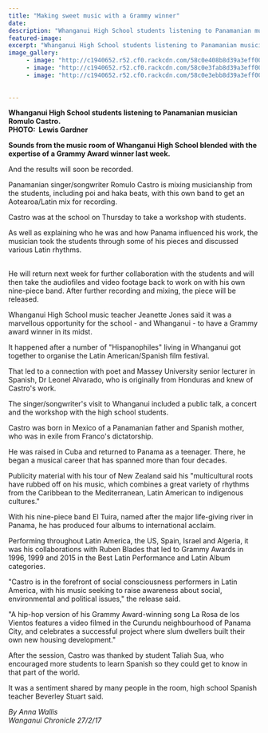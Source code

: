 ```yaml
---
title: "Making sweet music with a Grammy winner"
date: 
description: "Whanganui High School students listening to Panamanian musician Romulo Castro..."
featured-image: 
excerpt: "Whanganui High School students listening to Panamanian musician Romulo Castro."
image_gallery:
	 - image: "http://c1940652.r52.cf0.rackcdn.com/58c0e408b8d39a3eff004102/Romulo-Castro-high-school-pic.jpg"
	 - image: "http://c1940652.r52.cf0.rackcdn.com/58c0e3fab8d39a3eff004100/Romulo-Castro-poster.jpg"
	 - image: "http://c1940652.r52.cf0.rackcdn.com/58c0e3ebb8d39a3eff0040fe/Romulo-castro-visits-WHS-chron-27-feb-2017.jpg"
	
	
---
```


<p><strong>Whanganui High School students listening to Panamanian musician Romulo Castro. <br />PHOTO: &nbsp;Lewis Gardner</strong></p>
<p><strong>Sounds from the music room of Whanganui High School blended with the expertise of a Grammy Award winner last week.</strong></p>
<p>And the results will soon be recorded.</p>
<p>Panamanian singer/songwriter Romulo Castro is mixing musicianship from the students, including poi and haka beats, with this own band to get an Aotearoa/Latin mix for recording.</p>
<p>Castro was at the school on Thursday to take a workshop with students.</p>
<p>As well as explaining who he was and how Panama influenced his work, the musician took the students through some of his pieces and discussed various Latin rhythms.</p>
<p><br />He will return next week for further collaboration with the students and will then take the audiofiles and video footage back to work on with his own nine-piece band. After further recording and mixing, the piece will be released.</p>
<p>Whanganui High School music teacher Jeanette Jones said it was a marvellous opportunity for the school - and Whanganui - to have a Grammy award winner in its midst.</p>
<p>It happened after a number of "Hispanophiles" living in Whanganui got together to organise the Latin American/Spanish film festival.</p>
<p>That led to a connection with poet and Massey University senior lecturer in Spanish, Dr Leonel Alvarado, who is originally from Honduras and knew of Castro's work.</p>
<p>The singer/songwriter's visit to Whanganui included a public talk, a concert and the workshop with the high school students.</p>
<p>Castro was born in Mexico of a Panamanian father and Spanish mother, who was in exile from Franco's dictatorship.</p>
<p>He was raised in Cuba and returned to Panama as a teenager. There, he began a musical career that has spanned more than four decades.</p>
<p>Publicity material with his tour of New Zealand said his "multicultural roots have rubbed off on his music, which combines a great variety of rhythms from the Caribbean to the Mediterranean, Latin American to indigenous cultures."</p>
<p>With his nine-piece band El Tuira, named after the major life-giving river in Panama, he has produced four albums to international acclaim.</p>
<p>Performing throughout Latin America, the US, Spain, Israel and Algeria, it was his collaborations with Ruben Blades that led to Grammy Awards in 1996, 1999 and 2015 in the Best Latin Performance and Latin Album categories.</p>
<p>"Castro is in the forefront of social consciousness performers in Latin America, with his music seeking to raise awareness about social, environmental and political issues," the release said.</p>
<p>"A hip-hop version of his Grammy Award-winning song La Rosa de los Vientos features a video filmed in the Curundu neighbourhood of Panama City, and celebrates a successful project where slum dwellers built their own new housing development."</p>
<p>After the session, Castro was thanked by student Taliah Sua, who encouraged more students to learn Spanish so they could get to know in that part of the world.</p>
<p>It was a sentiment shared by many people in the room, high school Spanish teacher Beverley Stuart said.</p>
<p class="clear syndicator"><em>By Anna Wallis</em><br /><em>Wanganui Chronicle 27/2/17</em>&nbsp;</p>

